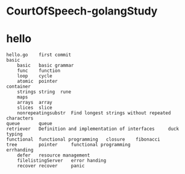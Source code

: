 # CourtOfSpeech-golangStudy
# hello
    hello.go    first commit
    basic
        basic   basic grammar
        func    function
        loop    cycle
        atomic  pointer
    container
        strings string  rune
        maps
        arrays  array
        slices  slice
        nonrepeatingsubstr  Find longest strings without repeated characters
    queue       queue
    retriever   Definition and implementation of interfaces     duck typing
    functional  functional programming   closure    fibonacci
    tree        pointer     functional programming
    errhanding
        defer   resource management
        filelistingServer   error handing
        recover recover     panic
           

